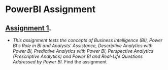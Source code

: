 # PowerBI Assignment

## [Assignment 1](https://github.com/arunk7033/PowerBI-Assignment/blob/main/Assignment_1.ipynb).
   - *This assignment tests the concepts of Business Intelligence (BI), Power BI's Role in BI and Analysts' Assistance, Descriptive Analytics with Power BI, Predictive Analytics with Power BI, Perspective Analytics (Prescriptive Analytics) and Power BI and Real-Life Questions Addressed by Power BI.*
Find the assignment 
